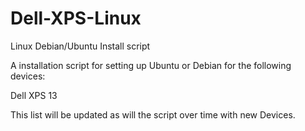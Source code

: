 # Dell-XPS-Linux
Linux Debian/Ubuntu Install script


A installation script for setting up Ubuntu or Debian for the following devices:

  Dell XPS 13
  
  
  
This list will be updated as will the script over time with new Devices.
